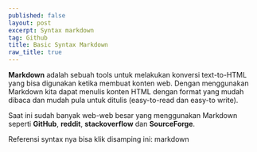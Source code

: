 ```yaml
---
published: false
layout: post
excerpt: Syntax markdown
tag: Github
title: Basic Syntax Markdown
raw_title: true
---
```

**Markdown** adalah sebuah tools untuk melakukan konversi text-to-HTML yang bisa digunakan ketika membuat konten web. Dengan menggunakan Markdown kita dapat menulis konten HTML dengan format yang mudah dibaca dan mudah pula untuk ditulis (easy-to-read dan easy-to write).

Saat ini sudah banyak web-web besar yang menggunakan Markdown seperti **GitHub**, **reddit**, **stackoverflow** dan **SourceForge**.

Referensi syntax nya bisa klik disamping ini: markdown
